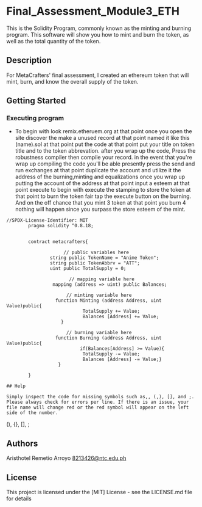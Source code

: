 # Final_Assessment_Module3_ETH

This is the Solidity Program, commonly known as the minting and burning program. This software will show you how to mint and burn the token, as well as the total quantity of the token.

## Description

For MetaCrafters' final assessment, I created an ethereum token that will mint, burn, and know the overall supply of the token.

## Getting Started



### Executing program

* To begin with look remix.etheruem.org at that point once you open the site discover the make a unused record at that point named it like this (name).sol at that point put the code at that point put your title on token title and to the token abbrevation. after you wrap up the code, Press the robustness compiler then compile your record. in the event that you're wrap up compiling the code you'll be able presently press the send and run exchanges at that point duplicate the account and utilize it the address of the burning,minting and equalizations once you wrap up putting the account of the address at that point input a esteem at that point execute to begin with execute the stamping to store the token at that point to burn the token fair tap the execute button on the burning. And on the off chance that you mint 3 token at that point you burn 4 nothing will happen since you surpass the store esteem of the mint.
```
//SPDX-License-Identifier: MIT
        pragma solidity ^0.8.18;


        contract metacrafters{

                     // public variables here
                string public TokenName = "Anime Token";
                string public TokenAbbrv = "ATT";
                uint public TotalSupply = 0;

                       // mapping variable here 
                 mapping (address => uint) public Balances; 

                      // minting variable here
                  function Minting (address Address, uint Value)public{
                            TotalSupply += Value;
                            Balances [Address] += Value;
                    }
                      
                      // burning variable here
                  function Burning (address Address, uint Value)public{
                           if(Balances[Address] >= Value){
                            TotalSupply -= Value;
                            Balances [Address] -= Value;}
                   } 

        } 

## Help

Simply inspect the code for missing symbols such as,, (,), [], and ;. Please always check for errors per line. If there is an issue, your file name will change red or the red symbol will appear on the left side of the number.
```
(), {}, [], ;


## Authors

Aristhotel Remetio Arroyo
8213426@ntc.edu.ph


## License

This project is licensed under the [MIT] License - see the LICENSE.md file for details
